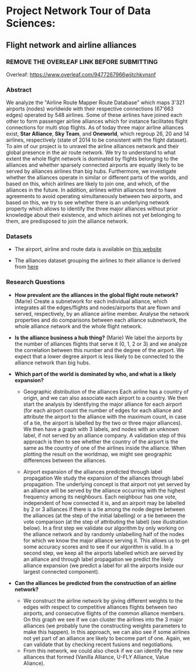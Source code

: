 # Project Network Tour of Data Sciences: 
## Flight network and airline alliances 

### REMOVE THE OVERLEAF LINK BEFORE SUBMITTING

Overleaf: https://www.overleaf.com/9477267966wjjtchkvnsnf  

### Abstract

We analyze the "Airline Route Mapper Route Database" which maps 3'321 airports (nodes) worldwide with their respective connections (67'663 edges) operated by 548 airlines. Some of these airlines have joined each other to form passenger airline alliances which for instance facilitates flight connections for multi stop flights. As of today three major airline alliances exist, **Star Alliance**, **Sky Team**, and **Oneworld**, which regroup 26, 20 and 14 airlines, respectively (state of 2014 to be consistent with the flight dataset). To aim of our project is to unravel the airline alliances network and their global presence in the air route network. We try to understand to what extent the whole flight network is dominated by flights belonging to the alliances and whether sparsely connected airports are equally likely to be served by alliances airlines than big hubs. Furthermore, we investigate whether the alliances operate in similar or different parts of the worlds, and based on this, which airlines are likely to join one, and which, of the alliances in the future. In addition, airlines within alliances tend to have agreements to avoid operating simultaneously between two airports, and based on this, we try to see whether there is an underlying network property which allows to identify the three major alliances without prior knowledge about their existence, and which airlines not yet belonging to them, are predisposed to join the alliance network. 

### Datasets

- The airport, airline and route data is available on [this website](https://openflights.org/data.html)

- The alliances dataset grouping the airlines to their alliance is derived from [here](https://www.hopper.com/articles/860/a-guide-to-the-three-major-airline-alliances-star-alliance-oneworld-and-sky-team)

### Research Questions

- **How prevalent are the alliances in the global flight route network?** (Marie)
     Create a subnetwork for each individual alliance, which integrates all the edges/flights and nodes/airports that are flown and served, respectively, by an alliance airline member. Analyse the network properties and do comparisons between each alliance subnetwork, the whole alliance network and the whole flight network.
    
- **Is the alliance business a hub thing?** (Marie)
    We label the airports by the number of alliances flights that serve it (0, 1, 2 or 3) and we analyze the correlation between this number and the degree of the airport. We expect that a lower degree airport is less likely to be connected to the alliance network than big hubs.
    
- **Which part of the world is dominated by who, and what is a likely expansion?**
    - Geographic distribution of the alliances 
Each airline has a country of origin, and we can also associate each airport to a country. We then start the analysis by identifying the major alliance for each airport (for each airport count the number of edges for each alliance and attribute the airport to the alliance with the maximum count, in case of a tie, the airport is labelled by the two or three major alliances). We then have a graph with 3 labels, and nodes with an unknown label, if not served by an alliance company. A validation step of this approach is then to see whether the country of the airport is the same as the country of one of the airlines inside the alliance. When plotting the result on the worldmap, we might see geographic differences between the alliances.
    
    - Airport expansion of the alliances predicted through label propagation 
We study the expansion of the alliances through label propagation. The underlying concept is that airport not yet served by an alliance will be served by the alliance occurring with the highest frequency among its neighbours. Each neighbour has one vote, independent of how connected it is, and an airport may be labelled by 2 or 3 alliances if there is a tie among the node degree between the alliances (at the step of the initial labelling) or a tie between the vote comparison (at the step of attributing the label) (see illustration below).
In a first step we validate our algorithm by only working on the alliance network and by randomly unlabelling half of the nodes for which we know the major alliance serving it. This allows us to get some accuracy scores and to see if our algorithm is valid. In a second step, we keep all the airports labelled which are served by an alliance and through label propagation we predict the likely alliance expansion (we predict a label for all the airports inside our largest connected component).
    
- **Can the alliances be predicted from the construction of an airline network?**
    - We construct the airline network by giving different weights to the edges with respect to competitive alliances flights between two airports, and consecutive flights of the common alliance members. On this graph we see if we can cluster the airlines into the 3 major alliances (we probably tune the constructing weights parameters to make this happen). In this approach, we can also see if some airlines not yet part of an alliance are likely to become part of one. Again, we can validate that by checking recent fusions and negotiations. 
    - From this network, we could also check if we can identify the new alliances that formed (Vanilla Alliance, U-FLY Alliance, Value Aliance).





    
